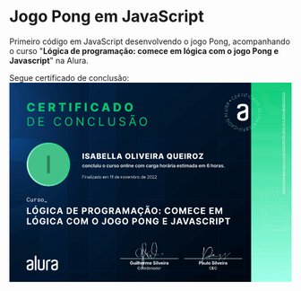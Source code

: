# Jogo Pong em JavaScript

Primeiro código em JavaScript desenvolvendo o jogo Pong, acompanhando o curso "**Lógica de programação: comece em lógica com o jogo Pong e Javascript**" na Alura.

Segue certificado de conclusão:
![alt text](https://github.com/IsabellaOQ/jogo_pong_js/blob/master/certificado.png)

